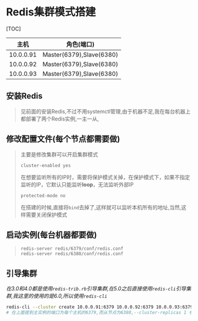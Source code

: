 # Redis集群模式搭建

[TOC]

| 主机      | 角色(端口)               |
| --------- | ------------------------ |
| 10.0.0.91 | Master(6379),Slave(6380) |
| 10.0.0.92 | Master(6379),Slave(6380) |
| 10.0.0.93 | Master(6379),Slave(6380) |

## 安装Redis

> 见前面的安装Redis,不过不用systemctl管理,由于机器不足,我在每台机器上都部署了两个Redis实例,一主一从,

## 修改配置文件(每个节点都需要做)

> 主要是修改集群可以开启集群模式
>
> ```
> cluster-enabled yes
> ```
>
> 在想要监听所有的IP时，需要将保护模式关掉，在保护模式下，如果不指定监听的IP，它默认只能监听**loop**，无法监听外部IP
>
> ```
> protected-mode no
> ```
>
> 在搭建的时候,直接将`bind`去掉了,这样就可以监听本机所有的地址,当然,这样需要关闭保护模式

## 启动实例(每台机器都要做)

> ```
> redis-server redis/6379/conf/redis.conf 
> redis-server redis/6380/conf/redis.conf 
> ```

## 引导集群

*在3.0和4.0都是使用`redis-trib.rb`引导集群,在5.0之后直接使用`redis-cli`引导集群,我这里的使用的是6.0,所以使用`redis-cli`*

```bash
redis-cli --cluster create 10.0.0.91:6379 10.0.0.92:6379 10.0.0.93:6379 10.0.0.91:6380 10.0.0.92:6380 10.0.0.93:6380 --cluster-replicas 1
# 在上面提到主实例的端口为每个主机的6379,而从节点为6380,--cluster-replicas 1 参数表示希望每个主服务器都有一个从服务器，这里则代表3主3从，前3个代表3个master，后3个代表3个slave,通过该方式创建的带有从节点的机器不能够自己手动指定主节点，redis集群会尽量把主从服务器分配在不同机器上。
```